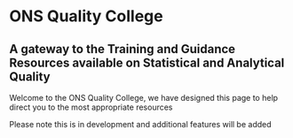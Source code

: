 # ONS Quality College 
## A gateway to the Training and Guidance Resources available on Statistical and Analytical Quality  
Welcome to the ONS Quality College, we have designed this page to help direct you to the most appropriate resources 

Please note this is in development and additional features will be added 
